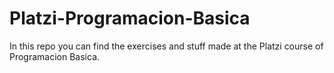 # Platzi-Programacion-Basica
In this repo you can find the exercises and stuff made at the Platzi course of Programacion Basica.
